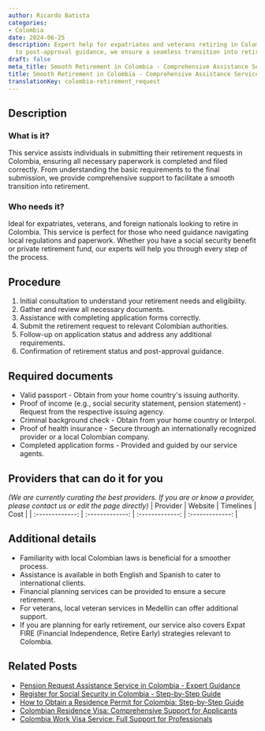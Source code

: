 ```yaml
---
author: Ricardo Batista
categories:
- Colombia
date: 2024-06-25
description: Expert help for expatriates and veterans retiring in Colombia. From paperwork
  to post-approval guidance, we ensure a seamless transition into retirement.
draft: false
meta_title: Smooth Retirement in Colombia - Comprehensive Assistance Service
title: Smooth Retirement in Colombia - Comprehensive Assistance Service
translationKey: colombia-retirement_request
---
```



## Description
### What is it?
This service assists individuals in submitting their retirement requests in Colombia, ensuring all necessary paperwork is completed and filed correctly. From understanding the basic requirements to the final submission, we provide comprehensive support to facilitate a smooth transition into retirement.

### Who needs it?
Ideal for expatriates, veterans, and foreign nationals looking to retire in Colombia. This service is perfect for those who need guidance navigating local regulations and paperwork. Whether you have a social security benefit or private retirement fund, our experts will help you through every step of the process.

## Procedure

1. Initial consultation to understand your retirement needs and eligibility.
2. Gather and review all necessary documents.
3. Assistance with completing application forms correctly.
4. Submit the retirement request to relevant Colombian authorities.
5. Follow-up on application status and address any additional requirements.
6. Confirmation of retirement status and post-approval guidance.


## Required documents

- Valid passport - Obtain from your home country's issuing authority.
- Proof of income (e.g., social security statement, pension statement) - Request from the respective issuing agency.
- Criminal background check - Obtain from your home country or Interpol.
- Proof of health insurance - Secure through an internationally recognized provider or a local Colombian company.
- Completed application forms - Provided and guided by our service agents.


## Providers that can do it for you
_(We are currently curating the best providers. If you are or know a provider, please contact us or edit the page directly)_
| Provider        |     Website     |     Timelines    |       Cost      |
| :-------------: | :-------------: |  :-------------: | :-------------: |

## Additional details

- Familiarity with local Colombian laws is beneficial for a smoother process.
- Assistance is available in both English and Spanish to cater to international clients.
- Financial planning services can be provided to ensure a secure retirement.
- For veterans, local veteran services in Medellin can offer additional support.
- If you are planning for early retirement, our service also covers Expat FIRE (Financial Independence, Retire Early) strategies relevant to Colombia.




## Related Posts

- [Pension Request Assistance Service in Colombia - Expert Guidance](https://tramitit.com/guides/colombia/pension_request/)
- [Register for Social Security in Colombia - Step-by-Step Guide](https://tramitit.com/guides/colombia/social_security_system_registration/)
- [How to Obtain a Residence Permit for Colombia: Step-by-Step Guide](https://tramitit.com/guides/colombia/residence_permit/)
- [Colombian Residence Visa: Comprehensive Support for Applicants](https://tramitit.com/guides/colombia/residence_visa_request/)
- [Colombia Work Visa Service: Full Support for Professionals](https://tramitit.com/guides/colombia/work_visa_request/)